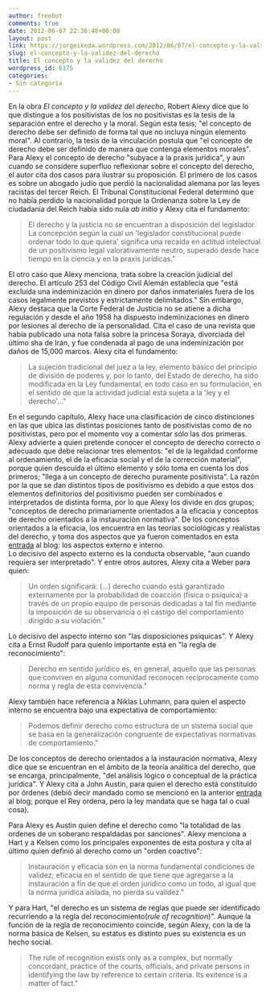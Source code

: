 ```yaml
---
author: freebot
comments: true
date: 2012-06-07 22:36:48+00:00
layout: post
link: https://jorgeikeda.wordpress.com/2012/06/07/el-concepto-y-la-validez-del-derecho/
slug: el-concepto-y-la-validez-del-derecho
title: El concepto y la validez del derecho
wordpress_id: 6175
categories:
- Sin categoría
---
```


En la obra _El concepto y la validez del derecho_, Robert Alexy dice que lo que distingue a los positivistas de los no positivistas es la tesis de la separación entre el derecho y la moral. Según esta tesis; "el concepto de derecho debe ser definido de forma tal que no incluya ningún elemento moral". Al contrario, la tesis de la vinculación postula que "el concepto de derecho debe ser definido de manera que contenga elementos morales". 
Para Alexy el concepto de derecho "subyace a la praxis jurídica", y aun cuando se considere superfluo reflexionar sobre el concepto del derecho, el autor cita dos casos para ilustrar su proposición. El primero de los casos es sobre un abogado judío que perdió la nacionalidad alemana por las leyes racistas del tercer Reich. El Tribunal Constitucional Federal determinó que no había perdido la nacionalidad porque la Ordenanza sobre la Ley de ciudadanía del Reich había sido nula _ab initio_ y Alexy cita el fundamento:




<blockquote>El derecho y la justicia no se encuentran a disposición del legislador. La concepción según la cual un 'legislador constitucional puede ordenar todo lo que quiera' significa una recaída en actitud intelectual de un positivismo legal valorativamente neutro, superado desde hace tiempo en la ciencia y en la praxis jurídicas."</blockquote>



El otro caso que Alexy menciona, trata sobre la creación judicial del derecho. El artículo 253 del Código Civil Alemán establecía que "está excluída una indeminización en dinero por daños inmateriales fuera de los casos legalmente previstos y estrictamente delimitados." Sin embargo, Alexy destaca que la Corte Federal de Justicia no se atiene a dicha regulación y desde el año 1958 ha dispuesto indeminizaciones en dinero por lesiones al derecho de la personalidad. Cita el caso de una revista que había publicado una nota falsa sobre la princesa Soraya, divorciada del último sha de Irán, y fue condenada al pago de una indeminización por daños de 15,000 marcos. Alexy cita el fundamento:




<blockquote>La sujeción tradicional del juez a la ley, elemento básico del principio de división de poderes y, por lo tanto, del Estado de derecho, ha sido modificada en la Ley fundamental, en todo caso en su formulación, en el sentido de que la actividad judicial está sujeta a la 'ley y el derecho'..."   </blockquote>



En el segundo capítulo, Alexy hace una clasificación de cinco distinciones en las que ubica las distintas posiciones tanto de positivistas como de no positivistas, pero por el momento voy a  comentar sólo las dos primeras.
Alexy advierte a quien pretende conocer el concepto de derecho correcto o adecuado que debe relacionar tres elementos: "el de la legalidad conforme al ordenamiento, el de la eficacia social y el de la corrección material", porque quien descuida el último elemento y sólo toma en cuenta los dos primeros; "llega a un concepto de derecho puramente positivista". La razón por la que se dan distintos tipos de positivismo es debido a que estos dos elementos definitorios del positivismo pueden ser combinados e interpretados de distinta forma, por lo que Alexy los divide en dos grupos; "conceptos de derecho primariamente orientados a la eficacia y  conceptos de derecho orientados a la instauración normativa". 
De los  conceptos orientados a la eficacia, los encuentra en las teorías sociológicas y realistas del derecho, y toma dos aspectos que ya fueron comentados en esta [entrada](http://www.jorgeikeda.com/wordpress/?p=2543) al blog: los aspectos externo e interno.  
Lo decisivo del aspecto externo es la conducta observable, "aun cuando requiera ser interpretado". Y entre otros autores, Alexy cita a Weber para quien:




<blockquote>Un orden significará: (...) derecho cuando está  garantizado externamente por la probabilidad de coacción (física o psíquica) a través de un propio equipo de personas dedicadas a tal fin mediante la imposición de su observancia o el castigo del comportamiento dirigido a su violación."</blockquote>



Lo decisivo del aspecto interno son "las disposiciones psíquicas". Y Alexy cita a Ernst Rudolf para quienlo importante está en "la regla de reconocimiento":



<blockquote>Derecho en sentido jurídico es, en general, aquello que las personas que conviven en alguna comunidad reconocen recíprocamente como norma y regla de esta convivencia."</blockquote>



Alexy también hace referencia a Niklas Luhmann, para quien el aspecto interno se encuentra bajo una expectativa de comportamiento:





<blockquote>Podemos definir derecho como estructura de un sistema social que se basa en la generalización congruente de expectativas normativas de comportamiento."</blockquote>



De los conceptos de derecho orientados a la instauración normativa, Alexy dice que se encuentran en el ámbito de la teoría analítica del derecho, que se encarga, principalmente, "del análisis lógico o conceptual de la práctica jurídica". Y Alexy cita a John Austin, para quien el derecho está constituído por órdenes (debió decir mandado como se mencionó en la anterior [entrada](http://www.jorgeikeda.com/wordpress/?p=3696) al blog; porque el Rey ordena, pero la ley mandata que se haga tal o cual cosa). 

Para Alexy es Austin quien define el derecho como "la totalidad de las ordenes de un soberano respaldadas por sanciones". Alexy menciona a Hart y a Kelsen como los principales exponentes de esta postura y cita al último quien definió al derecho como un "orden coactivo":





<blockquote>Instauración y eficacia son en la norma fundamental condiciones de validez; eficacia en el sentido de que tiene que agregarse a la instauración a fin de que el orden jurídico como un todo, al igual que la norma jurídica aislada, no pierda su validez."</blockquote>



Y para Hart, "el derecho es un sistema de reglas que puede ser identificado recurriendo a la regla del reconocimiento(_rule of recognition_)". Aunque la función de la regla de reconocimiento coincide, según Alexy, con la de la norma básica de Kelsen, su estatus es distinto pues su existencia es un hecho social. 




<blockquote>The rule of recognition exists only as a complex, but normally concordant, practice of the courts, officials, and private persons in identifying the law by reference to certain criteria. Its exitence is a matter of fact."</blockquote>
